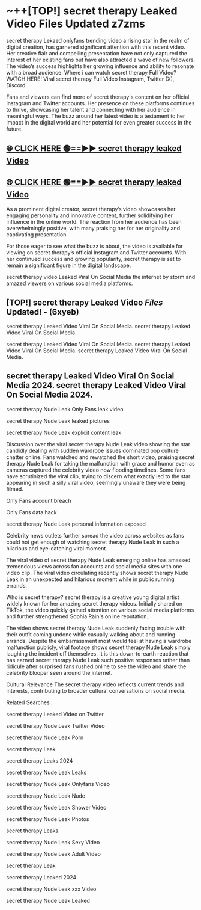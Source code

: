 # ~++[TOP!] secret therapy Leaked Video Files Updated z7zms

 secret therapy Lekaed onlyfans trending video a rising star in the realm of digital creation, has garnered significant attention with this recent video. Her creative flair and compelling presentation have not only captured the interest of her existing fans but have also attracted a wave of new followers. The video’s success highlights her growing influence and ability to resonate with a broad audience.
Where i can watch  secret therapy Full Video? WATCH HERE! Viral  secret therapy Full Video Instagram, Twitter (X), Discord.


Fans and viewers can find more of  secret therapy's content on her official Instagram and Twitter accounts. Her presence on these platforms continues to thrive, showcasing her talent and connecting with her audience in meaningful ways. The buzz around her latest video is a testament to her impact in the digital world and her potential for even greater success in the future.


## [🌐 CLICK HERE 🟢==►►  secret therapy leaked Video ](https://onlyclips.site?title=secret_therapy&ref=git)

## [🌐 CLICK HERE 🟢==►►  secret therapy leaked Video ](https://onlyclips.site?title=secret_therapy&ref=git)


As a prominent digital creator,  secret therapy’s video showcases her engaging personality and innovative content, further solidifying her influence in the online world. The reaction from her audience has been overwhelmingly positive, with many praising her for her originality and captivating presentation.

For those eager to see what the buzz is about, the video is available for viewing on  secret therapy’s official Instagram and Twitter accounts. With her continued success and growing popularity,  secret therapy is set to remain a significant figure in the digital landscape.


  secret therapy video Leaked Viral On Social Media the internet by storm and amazed viewers on various social media platforms.


## [TOP!]  secret therapy Leaked Video *Files* Updated! - (6xyeb) 

 secret therapy Leaked Video Viral On Social Media. secret therapy Leaked Video Viral On Social Media.

 secret therapy Leaked Video Viral On Social Media. secret therapy Leaked Video Viral On Social Media. secret therapy Leaked Video Viral On Social Media.


##  secret therapy Leaked Video Viral On Social Media 2024. secret therapy Leaked Video Viral On Social Media 2024.
 secret therapy Nude Leak Only Fans leak video

 secret therapy Nude Leak leaked pictures

 secret therapy Nude Leak explicit content leak

Discussion over the viral  secret therapy Nude Leak video showing the star candidly dealing with sudden wardrobe issues dominated pop culture chatter online. Fans watched and rewatched the short video, praising  secret therapy Nude Leak for taking the malfunction with grace and humor even as cameras captured the celebrity video now flooding timelines. Some fans have scrutinized the viral clip, trying to discern what exactly led to the star appearing in such a silly viral video, seemingly unaware they were being filmed.


Only Fans account breach

Only Fans data hack

 secret therapy Nude Leak personal information exposed

Celebrity news outlets further spread the video across websites as fans could not get enough of watching  secret therapy Nude Leak in such a hilarious and eye-catching viral moment.


The viral video of  secret therapy Nude Leak emerging online has amassed tremendous views across fan accounts and social media sites with one video clip. The viral video circulating recently shows  secret therapy Nude Leak in an unexpected and hilarious moment while in public running errands.


Who is  secret therapy?  secret therapy is a creative young digital artist widely known for her amazing  secret therapy videos. Initially shared on TikTok, the video quickly gained attention on various social media platforms and further strengthened Sophia Rain's online reputation.

The video shows  secret therapy Nude Leak suddenly facing trouble with their outfit coming undone while casually walking about and running errands. Despite the embarrassment most would feel at having a wardrobe malfunction publicly, viral footage shows  secret therapy Nude Leak simply laughing the incident off themselves. It is this down-to-earth reaction that has earned  secret therapy Nude Leak such positive responses rather than ridicule after surprised fans rushed online to see the video and share the celebrity blooper seen around the internet.

Cultural Relevance The  secret therapy video reflects current trends and interests, contributing to broader cultural conversations on social media.

Related Searches :

 secret therapy Leaked Video on Twitter

 secret therapy Nude Leak Twitter Video

 secret therapy Nude Leak Porn

 secret therapy Leak 

 secret therapy Leaks 2024

 secret therapy Nude Leak Leaks

 secret therapy Nude Leak Onlyfans Video

 secret therapy Nude Leak Nude

 secret therapy Nude Leak Shower Video

 secret therapy Nude Leak Photos

 secret therapy Leaks

 secret therapy Nude Leak Sexy Video

 secret therapy Nude Leak Adult Video

 secret therapy Leak

 secret therapy Leaked 2024

 secret therapy Nude Leak xxx Video

 secret therapy Nude Leak Leaked